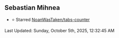 <h2>Sebastian Mihnea</h2>

<!--RECENT_ACTIVITY:start-->
- ⭐ Starred [NoanWasTaken/tabs-counter](https://github.com/NoanWasTaken/tabs-counter)<br>
<!--RECENT_ACTIVITY:end-->
<!--RECENT_ACTIVITY:last_update-->
Last Updated: Sunday, October 5th, 2025, 12:32:45 AM
<!--RECENT_ACTIVITY:last_update_end-->

<!---LOL-STATS-START-HERE--->
<!---LOL-STATS-END-HERE--->
